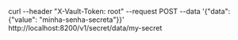 curl --header "X-Vault-Token: root" --request POST --data '{"data": {"value": "minha-senha-secreta"}}' http://localhost:8200/v1/secret/data/my-secret
